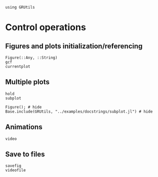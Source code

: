 ```@setup plot
using GRUtils
```
# Control operations

## Figures and plots initialization/referencing
```@docs
Figure(::Any, ::String)
gcf
currentplot
```
## Multiple plots
```@docs
hold
subplot
```
```@example plot
Figure(); # hide
Base.include(GRUtils, "../examples/docstrings/subplot.jl") # hide
```
## Animations
```@docs
video
```
## Save to files
```@docs
savefig
videofile
```
